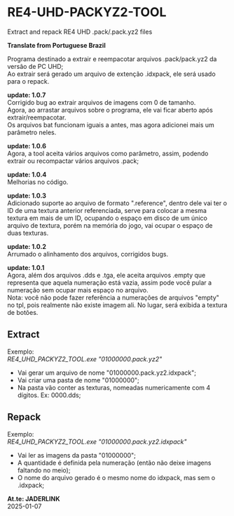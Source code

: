 # RE4-UHD-PACKYZ2-TOOL
Extract and repack RE4 UHD .pack/.pack.yz2 files

**Translate from Portuguese Brazil**

Programa destinado a extrair e reempacotar arquivos .pack/pack.yz2 da versão de PC UHD;
<br> Ao extrair será gerado um arquivo de extenção .idxpack, ele será usado para o repack.

**update: 1.0.7**
<br>Corrigido bug ao extrair arquivos de imagens com 0 de tamanho.
<br>Agora, ao arrastar arquivos sobre o programa, ele vai ficar aberto após extrair/reempacotar.
<br>Os arquivos bat funcionam iguais a antes, mas agora adicionei mais um parâmetro neles.

**update: 1.0.6**
<br>Agora, a tool aceita vários arquivos como parâmetro, assim, podendo extrair ou recompactar vários arquivos .pack;

**update: 1.0.4**
<br> Melhorias no código.

**update: 1.0.3**
<br>Adicionado suporte ao arquivo de formato ".reference", dentro dele vai ter o ID de uma textura anterior referenciada, serve para colocar a mesma textura em mais de um ID, ocupando o espaço em disco de um único arquivo de textura, porém na memória do jogo, vai ocupar o espaço de duas texturas.

**update: 1.0.2**
<br>Arrumado o alinhamento dos arquivos, corrigidos bugs.

**update: 1.0.1**
<br>Agora, além dos arquivos .dds e .tga, ele aceita arquivos .empty que representa que aquela numeração está vazia, assim pode você pular a numeração sem ocupar mais espaço no arquivo.
<br>Nota: você não pode fazer referência a numerações de arquivos "empty" no tpl, pois realmente não existe imagem ali. No lugar, será exibida a textura de botões.

## Extract

Exemplo:
<br>*RE4_UHD_PACKYZ2_TOOL.exe "01000000.pack.yz2"*

* Vai gerar um arquivo de nome "01000000.pack.yz2.idxpack";
* Vai criar uma pasta de nome "01000000";
* Na pasta vão conter as texturas, nomeadas numericamente com 4 dígitos. Ex: 0000.dds;

## Repack

Exemplo:
<br>*RE4_UHD_PACKYZ2_TOOL.exe "01000000.pack.yz2.idxpack"*

* Vai ler as imagens da pasta "01000000";
* A quantidade é definida pela numeração (então não deixe imagens faltando no meio);
* O nome do arquivo gerado é o mesmo nome do idxpack, mas sem o .idxpack;

**At.te: JADERLINK**
<br>2025-01-07
